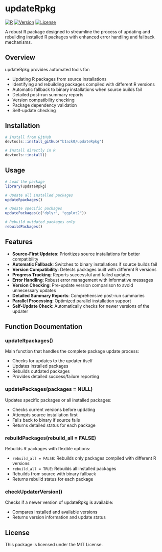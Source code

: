 
# updateRpkg

[![R](https://img.shields.io/badge/R%20Version-%3E%3D%203.5.0-blue)](https://www.r-project.org/)
[![Version](https://img.shields.io/badge/Version-0.2.2-brightgreen)](https://github.com/b1azk0/updateRpkg)
[![License](https://img.shields.io/badge/License-MIT-yellow.svg)](https://opensource.org/licenses/MIT)

A robust R package designed to streamline the process of updating and rebuilding installed R packages with enhanced error handling and fallback mechanisms.

## Overview
updateRpkg provides automated tools for:
- Updating R packages from source installations
- Identifying and rebuilding packages compiled with different R versions
- Automatic fallback to binary installations when source builds fail
- Detailed post-run summary reports
- Version compatibility checking
- Package dependency validation
- Self-update checking

## Installation
```R
# Install from GitHub
devtools::install_github("b1azk0/updateRpkg")

# Install directly in R
devtools::install()
```

## Usage
```R
# Load the package
library(updateRpkg)

# Update all installed packages
updateRpackages()

# Update specific packages
updatePackages(c("dplyr", "ggplot2"))

# Rebuild outdated packages only
rebuildPackages()
```

## Features
- **Source-First Updates**: Prioritizes source installations for better compatibility
- **Automatic Fallback**: Switches to binary installations if source builds fail
- **Version Compatibility**: Detects packages built with different R versions
- **Progress Tracking**: Reports successful and failed updates
- **Error Handling**: Robust error management with informative messages
- **Version Checking**: Pre-update version comparison to avoid unnecessary updates
- **Detailed Summary Reports**: Comprehensive post-run summaries
- **Parallel Processing**: Optimized parallel installation support
- **Self-Update Check**: Automatically checks for newer versions of the updater

## Function Documentation

### updateRpackages()
Main function that handles the complete package update process:
- Checks for updates to the updater itself
- Updates installed packages
- Rebuilds outdated packages
- Provides detailed success/failure reporting

### updatePackages(packages = NULL)
Updates specific packages or all installed packages:
- Checks current versions before updating
- Attempts source installation first
- Falls back to binary if source fails
- Returns detailed status for each package

### rebuildPackages(rebuild_all = FALSE)
Rebuilds R packages with flexible options:
- `rebuild_all = FALSE`: Rebuilds only packages compiled with different R versions
- `rebuild_all = TRUE`: Rebuilds all installed packages
- Rebuilds from source with binary fallback
- Returns rebuild status for each package

### checkUpdaterVersion()
Checks if a newer version of updateRpkg is available:
- Compares installed and available versions
- Returns version information and update status

## License
This package is licensed under the MIT License.
